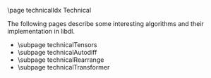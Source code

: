 \page technicalIdx Technical

The following pages describe some interesting algorithms and their implementation in libdl.

- \subpage technicalTensors
- \subpage technicalAutodiff
- \subpage technicalRearrange
- \subpage technicalTransformer